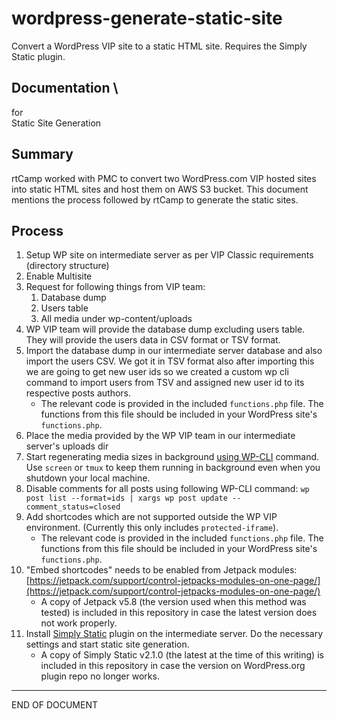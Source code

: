 # wordpress-generate-static-site
Convert a WordPress VIP site to a static HTML site. Requires the Simply Static plugin.  

## Documentation  \
for  \
Static Site Generation


## Summary

rtCamp worked with PMC to convert two WordPress.com VIP hosted sites into static HTML sites and host them on AWS S3 bucket. This document mentions the process followed by rtCamp to generate the static sites.


## Process

1.  Setup WP site on intermediate server as per VIP Classic requirements (directory structure)
1.  Enable Multisite
1.  Request for following things from VIP team:
    1.  Database dump
    1.  Users table
    1.  All media under wp-content/uploads
1.  WP VIP team will provide the database dump excluding users table. They will provide the users data in CSV format or TSV format.
1.  Import the database dump in our intermediate server database and also import the users CSV. We got it in TSV format also after importing this we are going to get new user ids so we created a custom wp cli command to import users from TSV and assigned new user id to its respective posts authors.
    * The relevant code is provided in the included `functions.php` file. The functions from this file should be included in your WordPress site's `functions.php`.
1.  Place the media provided by the WP VIP team in our intermediate server's uploads dir
1.  Start regenerating media sizes in background [using WP-CLI](https://developer.wordpress.org/cli/commands/media/regenerate/) command. Use `screen` or `tmux` to keep them running in background even when you shutdown your local machine.
1.  Disable comments for all posts using following WP-CLI command: `wp post list --format=ids | xargs wp post update --comment_status=closed`
1.  Add shortcodes which are not supported outside the WP VIP environment. (Currently this only includes `protected-iframe`).
    * The relevant code is provided in the included `functions.php` file. The functions from this file should be included in your WordPress site's `functions.php`.
1.  "Embed shortcodes" needs to be enabled from Jetpack modules: [https://jetpack.com/support/control-jetpacks-modules-on-one-page/](https://jetpack.com/support/control-jetpacks-modules-on-one-page/)
    * A copy of Jetpack v5.8 (the version used when this method was tested) is included in this repository in case the latest version does not work properly.
1.  Install [Simply Static](https://wordpress.org/plugins/simply-static/) plugin on the intermediate server. Do the necessary settings and start static site generation.
    * A copy of Simply Static v2.1.0 (the latest at the time of this writing) is included in this repository in case the version on WordPress.org plugin repo no longer works.

---


END OF DOCUMENT
